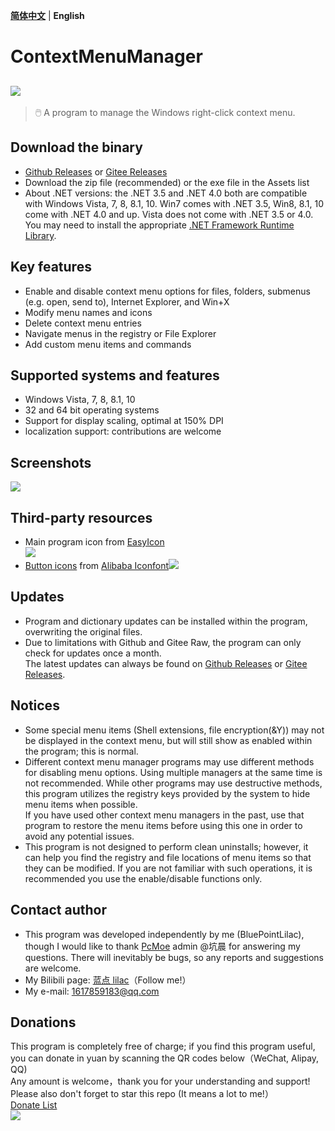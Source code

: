 **[简体中文](README.md)** | **English**

# ContextMenuManager

## ![](Logo/Logo.png)

> 🖱️ A program to manage the Windows right-click context menu.

## Download the binary

- [Github Releases][GitHub Releases] or [Gitee Releases][Gitee Releases]
- Download the zip file (recommended) or the exe file in the Assets list
- About .NET versions: the .NET 3.5 and .NET 4.0 both are compatible with Windows Vista, 7, 8, 8.1, 10.
  Win7 comes with .NET 3.5, Win8, 8.1, 10 come with .NET 4.0 and up. Vista does not come with .NET 3.5 or 4.0. <br> You may need to install the appropriate [.NET Framework Runtime Library][.NET Framework Runtime Library].

## Key features

- Enable and disable context menu options for files, folders, submenus (e.g. open, send to), Internet Explorer, and Win+X
- Modify menu names and icons
- Delete context menu entries
- Navigate menus in the registry or File Explorer
- Add custom menu items and commands

## Supported systems and features

- Windows Vista, 7, 8, 8.1, 10
- 32 and 64 bit operating systems
- Support for display scaling, optimal at 150% DPI
- localization support: contributions are welcome

## Screenshots

![](Screenshot/Screenshot-en.png)

## Third-party resources

- Main program icon from [EasyIcon][EasyIcon]<br>![][AppIcon]
- [Button icons][AppImage] from [Alibaba Iconfont][IconFont]![](Screenshot/AppImage.png)

## Updates

- Program and dictionary updates can be installed within the program, overwriting the original files.
- Due to limitations with Github and Gitee Raw, the program can only check for updates once a month. <br> The latest updates can always be found on [Github Releases][GitHub Releases] or [Gitee Releases][Gitee Releases].

## Notices

- Some special menu items (Shell extensions, file encryption(&Y)) may not be displayed in the context menu, but will still show as enabled within the program; this is normal.
- Different context menu manager programs may use different methods for disabling menu options. Using multiple managers at the same time is not recommended. While other programs may use destructive methods, this program utilizes the registry keys provided by the system to hide menu items when possible.
  <br>If you have used other context menu managers in the past, use that program to restore the menu items before using this one in order to avoid any potential issues.
- This program is not designed to perform clean uninstalls; however, it can help you find the registry and file locations of menu items so that they can be modified. If you are not familiar with such operations, it is recommended you use the enable/disable functions only.

## Contact author

- This program was developed independently by me (BluePointLilac), though I would like to thank [PcMoe][PcMoe] admin @坑晨 for answering my questions. There will inevitably be bugs, so any reports and suggestions are welcome.
- My Bilibili page: [蓝点 lilac][Bilibili]（Follow me!）
- My e-mail: <1617859183@qq.com>

## Donations

This program is completely free of charge; if you find this program useful, you can donate in yuan by scanning the QR codes below（WeChat, Alipay, QQ)
<br>Any amount is welcome，thank you for your understanding and support! Please also don't forget to star this repo (It means a lot to me!）<br>[Donate List](Donate.md)<br>![][Donate]

[EasyIcon]: https://www.easyicon.net/1208132-mouse_icon.html
[AppIcon]: ContextMenuManager/Properties/AppIcon.ico
[AppImage]: ContextMenuManager/Properties/Resources/Images
[IconFont]: https://www.iconfont.cn
[GitHub Releases]: https://github.com/BluePointLilac/ContextMenuManager/releases
[Gitee Releases]: https://gitee.com/BluePointLilac/ContextMenuManager/releases
[PcMoe]: http://www.pcmoe.net
[Bilibili]: https://space.bilibili.com/34492771
[Donate]: ContextMenuManager/Properties/Resources/Images/Donate.png
[.NET Framework Runtime Library]: https://dotnet.microsoft.com/download/dotnet-framework
